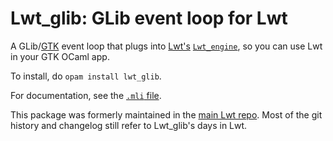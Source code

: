 # Lwt_glib: GLib event loop for Lwt

A GLib/[GTK][gtk] event loop that plugs into [Lwt's][lwt]
[`Lwt_engine`][lwt_engine], so you can use Lwt in your GTK OCaml app.

To install, do `opam install lwt_glib`.

For documentation, see the [`.mli` file][mli].

This package was formerly maintained in the [main Lwt repo][lwt]. Most of the
git history and changelog still refer to Lwt_glib's days in Lwt.

[gtk]: https://www.gtk.org/
[lwt]: https://github.com/ocsigen/lwt
[lwt_engine]: https://ocsigen.org/lwt/3.1.0/api/Lwt_engine
[mli]: https://github.com/aantron/lwt_glib/blob/master/src/lwt_glib.mli
